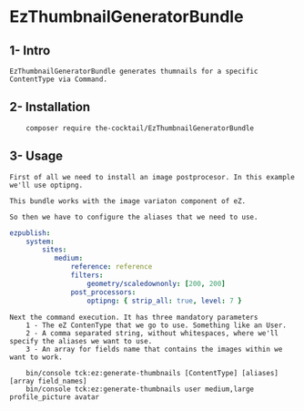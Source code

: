 # EzThumbnailGeneratorBundle

## 1- Intro

    EzThumbnailGeneratorBundle generates thumnails for a specific ContentType via Command.

## 2- Installation

``` 
    composer require the-cocktail/EzThumbnailGeneratorBundle
```

## 3- Usage

    First of all we need to install an image postprocesor. In this example we'll use optipng.

    This bundle works with the image variaton component of eZ.
    
    So then we have to configure the aliases that we need to use. 
    
````yaml
ezpublish:
    system:
        sites:
           medium:
               reference: reference
               filters:
                   geometry/scaledownonly: [200, 200]
               post_processors:
                   optipng: { strip_all: true, level: 7 }
````
    Next the command execution. It has three mandatory parameters 
        1 - The eZ ContenType that we go to use. Something like an User.
        2 - A comma separated string, without whitespaces, where we'll specify the aliases we want to use.
        3 - An array for fields name that contains the images within we want to work.

````
    bin/console tck:ez:generate-thumbnails [ContentType] [aliases] [array field_names]
    bin/console tck:ez:generate-thumbnails user medium,large profile_picture avatar 
````